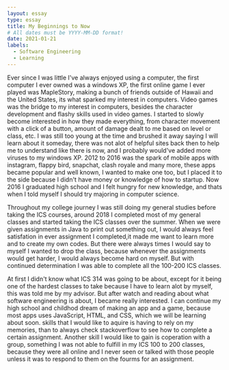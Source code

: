 ```yaml
---
layout: essay
type: essay
title: My Beginnings to Now
# All dates must be YYYY-MM-DD format!
date: 2021-01-21
labels:
  - Software Engineering
  - Learning
---
```


  Ever since I was little I've always enjoyed using a computer, the first computer I ever owned was a windows XP, the first online game I ever played was MapleStory, making a bunch of friends outside of Hawaii and the United States, its what sparked my interest in computers. Video games was the bridge to my interest in computers, besides the character development and flashy skills used in video games. I started to slowly become interested in how they made everything, from character movement with a click of a button, amount of damage dealt to me based on level or class, etc. I was still too young at the time and brushed it away saying I will learn about it someday, there was not alot of helpful sites back then to help me to understand like there is now, and I probably would've added more viruses to my windows XP. 2012 to 2016 was the spark of mobile apps with instagram, flappy bird, snapchat, clash royale and many more, these apps became popular and well known, I wanted to make one too, but I placed it to the side because I didn't have money or knowledge of how to startup. Now 2016 I graduated high school and I felt hungry for new knowledge, and thats when I told myself I should try majoring in computer science.

  Throughout my college journey I was still doing my general studies before taking the ICS courses, around 2018 I completed most of my general classes and started taking the ICS classes over the summer. When we were given assignments in Java to print out something out, I would always feel satisfation in ever assignment I completed,it made me want to learn more and to create my own codes. But there were always times I would say to myself I wanted to drop the class, because whenever the assignments would get harder, I would always become hard on myself. But with continued determination I was able to complete all the 100-200 ICS classes.

  At first I didn't know what ICS 314 was going to be about, except for it being one of the hardest classes to take because I have to learn alot by myself, this was told me by my advisor. But after watch and reading about what software engineering is about, I became really interested. I can continue my high school and childhod dream of making an app and a game, because most apps uses JavaScript, HTML, and CSS, which we will be learning about soon. skills that I would like to aquire is having to rely on my memories, than to always check stackoverflow to see how to complete a certain assignment. Another skill I would like to gain is coperation with a group, something I was not able to fulfill in my ICS 100 to 200 classes, because they were all online and I never seen or talked with those people unless it was to respond to them on the fourms for an assignment.
